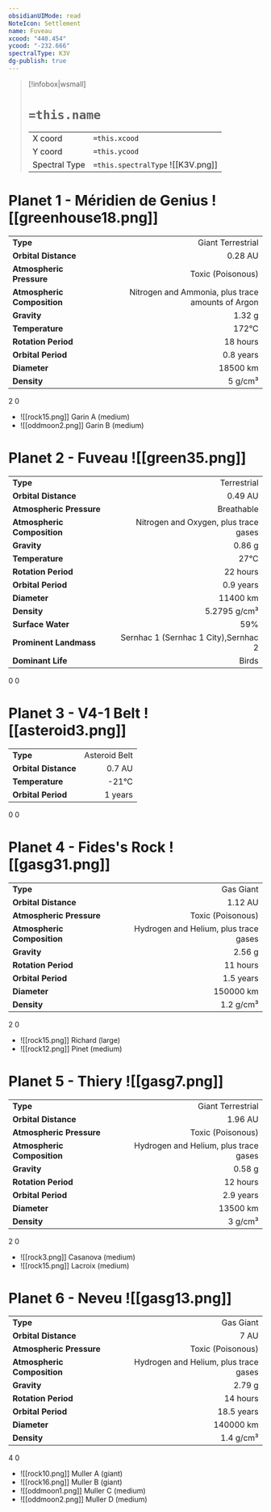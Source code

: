 ```yaml
---
obsidianUIMode: read
NoteIcon: Settlement
name: Fuveau
xcood: "440.454"
ycood: "-232.666"
spectralType: K3V
dg-publish: true
---
```

> [!infobox|wsmall]
> # `=this.name`
> | | |
> | - | - |
> | X coord | `=this.xcood` |
> | Y coord| `=this.ycood` |
> | Spectral Type | `=this.spectralType` ![[K3V.png]] |

# Planet 1 - Méridien de Genius ![[greenhouse18.png]]
|                             |                           |
| --------------------------- | -------------------------:|
| **Type**                    |             Giant Terrestrial |
| **Orbital Distance**        |   0.28 AU |
| **Atmospheric Pressure**    |       Toxic (Poisonous) |
| **Atmospheric Composition** |      Nitrogen and Ammonia, plus trace amounts of Argon |
| **Gravity**                 |        1.32 g |
| **Temperature**             |    172°C |
| **Rotation Period**         |  18 hours |
| **Orbital Period** | 0.8 years |
| **Diameter**                |      18500 km | 
| **Density**                 |    5 g/cm³ |



2
0

- ![[rock15.png]] Garin A (medium)
- ![[oddmoon2.png]] Garin B (medium)


# Planet 2 - Fuveau ![[green35.png]]
|                             |                           |
| --------------------------- | -------------------------:|
| **Type**                    |             Terrestrial |
| **Orbital Distance**        |   0.49 AU |
| **Atmospheric Pressure**    |       Breathable |
| **Atmospheric Composition** |      Nitrogen and Oxygen, plus trace gases |
| **Gravity**                 |        0.86 g |
| **Temperature**             |    27°C |
| **Rotation Period**         |  22 hours |
| **Orbital Period** | 0.9 years |
| **Diameter**                |      11400 km | 
| **Density**                 |    5.2795 g/cm³ |
| **Surface Water**           |           59% | 
| **Prominent Landmass**      |         Sernhac 1 (Sernhac 1 City),Sernhac 2 | 
| **Dominant Life**           |         Birds |



0
0



# Planet 3 - V4-1 Belt ![[asteroid3.png]]
|                             |                           |
| --------------------------- | -------------------------:|
| **Type**                    |             Asteroid Belt |
| **Orbital Distance**        |   0.7 AU |
| **Temperature**             |    -21°C |
| **Orbital Period** | 1 years |



0
0



# Planet 4 - Fides's Rock ![[gasg31.png]]
|                             |                           |
| --------------------------- | -------------------------:|
| **Type**                    |             Gas Giant |
| **Orbital Distance**        |   1.12 AU |
| **Atmospheric Pressure**    |       Toxic (Poisonous) |
| **Atmospheric Composition** |      Hydrogen and Helium, plus trace gases |
| **Gravity**                 |        2.56 g |
| **Rotation Period**         |  11 hours |
| **Orbital Period** | 1.5 years |
| **Diameter**                |      150000 km | 
| **Density**                 |    1.2 g/cm³ |



2
0

- ![[rock15.png]] Richard (large)
- ![[rock12.png]] Pinet (medium)


# Planet 5 - Thiery ![[gasg7.png]]
|                             |                           |
| --------------------------- | -------------------------:|
| **Type**                    |             Giant Terrestrial |
| **Orbital Distance**        |   1.96 AU |
| **Atmospheric Pressure**    |       Toxic (Poisonous) |
| **Atmospheric Composition** |      Hydrogen and Helium, plus trace gases |
| **Gravity**                 |        0.58 g |
| **Rotation Period**         |  12 hours |
| **Orbital Period** | 2.9 years |
| **Diameter**                |      13500 km | 
| **Density**                 |    3 g/cm³ |



2
0

- ![[rock3.png]] Casanova (medium)
- ![[rock15.png]] Lacroix (medium)


# Planet 6 - Neveu ![[gasg13.png]]
|                             |                           |
| --------------------------- | -------------------------:|
| **Type**                    |             Gas Giant |
| **Orbital Distance**        |   7 AU |
| **Atmospheric Pressure**    |       Toxic (Poisonous) |
| **Atmospheric Composition** |      Hydrogen and Helium, plus trace gases |
| **Gravity**                 |        2.79 g |
| **Rotation Period**         |  14 hours |
| **Orbital Period** | 18.5 years |
| **Diameter**                |      140000 km | 
| **Density**                 |    1.4 g/cm³ |



4
0

- ![[rock10.png]] Muller A (giant)
- ![[rock16.png]] Muller B (giant)
- ![[oddmoon1.png]] Muller C (medium)
- ![[oddmoon2.png]] Muller D (medium)


